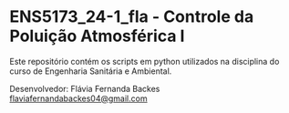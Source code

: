 # ENS5173_24-1_fla - Controle da Poluição Atmosférica I

Este repositório contém os scripts em python utilizados na disciplina do curso de Engenharia Sanitária e Ambiental.

Desenvolvedor: Flávia Fernanda Backes
		flaviafernandabackes04@gmail.com